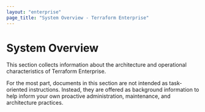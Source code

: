 ```yaml
---
layout: "enterprise"
page_title: "System Overview - Terraform Enterprise"
---
```


# System Overview

This section collects information about the architecture and operational characteristics of Terraform Enterprise.

For the most part, documents in this section are not intended as task-oriented instructions. Instead, they are offered as background information to help inform your own proactive administration, maintenance, and architecture practices.
